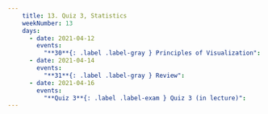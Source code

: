 ```yaml
---
    title: 13. Quiz 3, Statistics
    weekNumber: 13
    days:
      - date: 2021-04-12
        events:
          "**30**{: .label .label-gray } Principles of Visualization":
      - date: 2021-04-14
        events:
          "**31**{: .label .label-gray } Review":
      - date: 2021-04-16
        events:
          "**Quiz 3**{: .label .label-exam } Quiz 3 (in lecture)":
---
```

